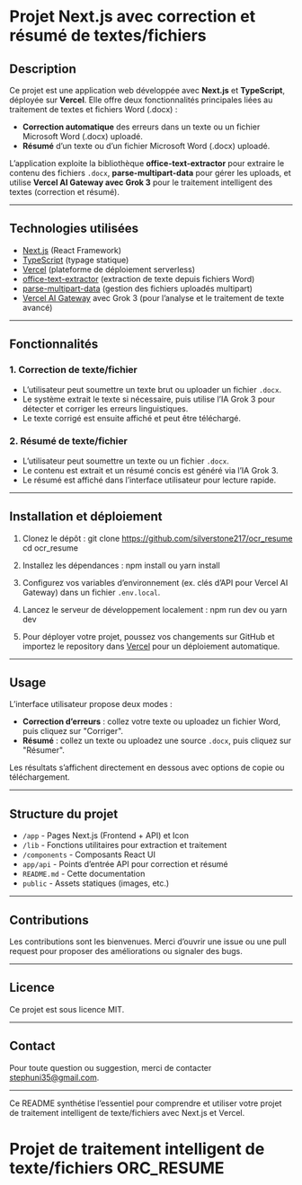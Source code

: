 # Projet Next.js avec correction et résumé de textes/fichiers

## Description

Ce projet est une application web développée avec **Next.js** et **TypeScript**, déployée sur **Vercel**. Elle offre deux fonctionnalités principales liées au traitement de textes et fichiers Word (.docx) :

- **Correction automatique** des erreurs dans un texte ou un fichier Microsoft Word (.docx) uploadé.
- **Résumé** d’un texte ou d’un fichier Microsoft Word (.docx) uploadé.

L’application exploite la bibliothèque **office-text-extractor** pour extraire le contenu des fichiers `.docx`, **parse-multipart-data** pour gérer les uploads, et utilise **Vercel AI Gateway avec Grok 3** pour le traitement intelligent des textes (correction et résumé).

---

## Technologies utilisées

- [Next.js](https://nextjs.org/) (React Framework)
- [TypeScript](https://www.typescriptlang.org/) (typage statique)
- [Vercel](https://vercel.com/) (plateforme de déploiement serverless)
- [office-text-extractor](https://www.npmjs.com/package/office-text-extractor) (extraction de texte depuis fichiers Word)
- [parse-multipart-data](https://www.npmjs.com/package/parse-multipart-data) (gestion des fichiers uploadés multipart)
- [Vercel AI Gateway](https://vercel.com/docs/concepts/ai/gateway) avec Grok 3 (pour l’analyse et le traitement de texte avancé)

---

## Fonctionnalités

### 1. Correction de texte/fichier

- L’utilisateur peut soumettre un texte brut ou uploader un fichier `.docx`.
- Le système extrait le texte si nécessaire, puis utilise l’IA Grok 3 pour détecter et corriger les erreurs linguistiques.
- Le texte corrigé est ensuite affiché et peut être téléchargé.

### 2. Résumé de texte/fichier

- L’utilisateur peut soumettre un texte ou un fichier `.docx`.
- Le contenu est extrait et un résumé concis est généré via l’IA Grok 3.
- Le résumé est affiché dans l’interface utilisateur pour lecture rapide.

---

## Installation et déploiement

1. Clonez le dépôt :
   git clone https://github.com/silverstone217/ocr_resume
   cd ocr_resume

2. Installez les dépendances :
   npm install ou yarn install

3. Configurez vos variables d’environnement (ex. clés d’API pour Vercel AI Gateway) dans un fichier `.env.local`.

4. Lancez le serveur de développement localement :
   npm run dev ou yarn dev

5. Pour déployer votre projet, poussez vos changements sur GitHub et importez le repository dans [Vercel](https://vercel.com/) pour un déploiement automatique.

---

## Usage

L’interface utilisateur propose deux modes :

- **Correction d’erreurs** : collez votre texte ou uploadez un fichier Word, puis cliquez sur "Corriger".
- **Résumé** : collez un texte ou uploadez une source `.docx`, puis cliquez sur "Résumer".

Les résultats s’affichent directement en dessous avec options de copie ou téléchargement.

---

## Structure du projet

- `/app` - Pages Next.js (Frontend + API) et Icon
- `/lib` - Fonctions utilitaires pour extraction et traitement
- `/components` - Composants React UI
- `app/api` - Points d’entrée API pour correction et résumé
- `README.md` - Cette documentation
- `public` - Assets statiques (images, etc.)

---

## Contributions

Les contributions sont les bienvenues. Merci d’ouvrir une issue ou une pull request pour proposer des améliorations ou signaler des bugs.

---

## Licence

Ce projet est sous licence MIT.

---

## Contact

Pour toute question ou suggestion, merci de contacter stephuni35@gmail.com.

---

Ce README synthétise l’essentiel pour comprendre et utiliser votre projet de traitement intelligent de texte/fichiers avec Next.js et Vercel.

# Projet de traitement intelligent de texte/fichiers ORC_RESUME

